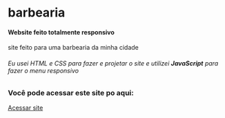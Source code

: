 # barbearia
<h4>Website feito totalmente responsivo</h4>
 <p> site feito para uma barbearia da minha cidade 
 
<h6>Eu usei HTML e CSS para fazer e projetar o site e utilizei <strong>JavaScript</strong> para fazer o menu responsivo</h6>

<h3>Você pode acessar este site po aqui: </h3>
<a href="https://radiant-llama-e4d4b9.netlify.app/">Acessar site</a>
